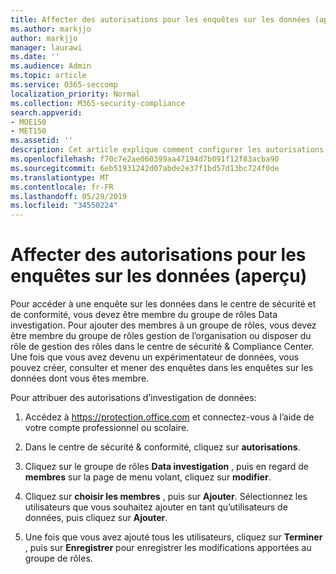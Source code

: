```yaml
---
title: Affecter des autorisations pour les enquêtes sur les données (aperçu)
ms.author: markjjo
author: markjjo
manager: laurawi
ms.date: ''
ms.audience: Admin
ms.topic: article
ms.service: O365-seccomp
localization_priority: Normal
ms.collection: M365-security-compliance
search.appverid:
- MOE150
- MET150
ms.assetid: ''
description: Cet article explique comment configurer les autorisations nécessaires pour utiliser l’outil des enquêtes de données dans Microsoft 365.
ms.openlocfilehash: f70c7e2ae060399aa47194d7b091f12f83acba90
ms.sourcegitcommit: 6eb51931242d07abde2e37f1bd57d13bc724f0de
ms.translationtype: MT
ms.contentlocale: fr-FR
ms.lasthandoff: 05/29/2019
ms.locfileid: "34550224"
---
```

# <a name="assign-permissions-for-data-investigations-preview"></a>Affecter des autorisations pour les enquêtes sur les données (aperçu)

Pour accéder à une enquête sur les données dans le centre de sécurité et de conformité, vous devez être membre du groupe de rôles Data investigation. Pour ajouter des membres à un groupe de rôles, vous devez être membre du groupe de rôles gestion de l’organisation ou disposer du rôle de gestion des rôles dans le centre de sécurité & Compliance Center. Une fois que vous avez devenu un expérimentateur de données, vous pouvez créer, consulter et mener des enquêtes dans les enquêtes sur les données dont vous êtes membre.

Pour attribuer des autorisations d’investigation de données:

1. Accédez à https://protection.office.com et connectez-vous à l’aide de votre compte professionnel ou scolaire.

3. Dans le centre de sécurité & conformité, cliquez sur **autorisations**. 

4. Cliquez sur le groupe de rôles **Data investigation** , puis en regard de **membres** sur la page de menu volant, cliquez sur **modifier**.

5. Cliquez sur **choisir les membres** , puis sur **Ajouter**. Sélectionnez les utilisateurs que vous souhaitez ajouter en tant qu’utilisateurs de données, puis cliquez sur **Ajouter**.

6. Une fois que vous avez ajouté tous les utilisateurs, cliquez sur **Terminer** , puis sur **Enregistrer** pour enregistrer les modifications apportées au groupe de rôles.